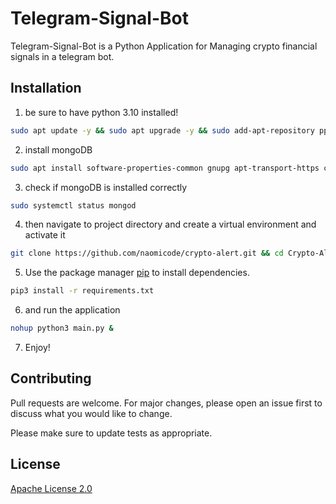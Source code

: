 # Telegram-Signal-Bot

Telegram-Signal-Bot is a Python Application for Managing crypto financial signals in a telegram bot.

## Installation
1. be sure to have python 3.10 installed!
```bash
sudo apt update -y && sudo apt upgrade -y && sudo add-apt-repository ppa:deadsnakes/ppa -y && sudo apt update && sudo apt install python3.10-full && sudo apt install python3-pip
```
2. install mongoDB
```bash
sudo apt install software-properties-common gnupg apt-transport-https ca-certificates -y && curl -fsSL https://pgp.mongodb.com/server-7.0.asc |  sudo gpg -o /usr/share/keyrings/mongodb-server-7.0.gpg --dearmor && echo "deb [ arch=amd64,arm64 signed-by=/usr/share/keyrings/mongodb-server-7.0.gpg ] https://repo.mongodb.org/apt/ubuntu jammy/mongodb-org/7.0 multiverse" | sudo tee /etc/apt/sources.list.d/mongodb-org-7.0.list && sudo apt update && sudo apt install mongodb-org -y && sudo systemctl start mongod && sudo systemctl enable mongod && sudo systemctl restart mongod
```
3. check if mongoDB is installed correctly
```bash
sudo systemctl status mongod
```

4. then navigate to project directory and create a virtual environment and activate it

```bash
git clone https://github.com/naomicode/crypto-alert.git && cd Crypto-Alert && python3 -m venv venv && source venv/bin/activate
```
5. Use the package manager [pip](https://pip.pypa.io/en/stable/) to install dependencies.

```bash
pip3 install -r requirements.txt
```
6. and run the application
```bash
nohup python3 main.py &
```
7. Enjoy!

## Contributing

Pull requests are welcome. For major changes, please open an issue first
to discuss what you would like to change.

Please make sure to update tests as appropriate.

## License

[Apache License 2.0](https://www.apache.org/licenses/LICENSE-2.0.txt)
